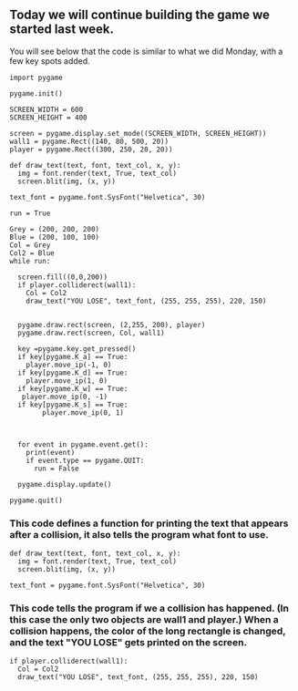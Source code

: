 ## Today we will continue building the game we started last week. 
You will see below that the code is similar to what we did Monday, with a few key spots added. 
```
import pygame

pygame.init()

SCREEN_WIDTH = 600
SCREEN_HEIGHT = 400

screen = pygame.display.set_mode((SCREEN_WIDTH, SCREEN_HEIGHT))
wall1 = pygame.Rect((140, 80, 500, 20))
player = pygame.Rect((300, 250, 20, 20))

def draw_text(text, font, text_col, x, y):
  img = font.render(text, True, text_col)
  screen.blit(img, (x, y))

text_font = pygame.font.SysFont("Helvetica", 30)

run = True

Grey = (200, 200, 200)
Blue = (200, 100, 100)
Col = Grey
Col2 = Blue
while run:
  
  screen.fill((0,0,200))
  if player.colliderect(wall1):
    Col = Col2
    draw_text("YOU LOSE", text_font, (255, 255, 255), 220, 150)
  
  
  pygame.draw.rect(screen, (2,255, 200), player)
  pygame.draw.rect(screen, Col, wall1)
  
  key =pygame.key.get_pressed()
  if key[pygame.K_a] == True:
    player.move_ip(-1, 0)
  if key[pygame.K_d] == True:
    player.move_ip(1, 0)
  if key[pygame.K_w] == True:
   player.move_ip(0, -1)
  if key[pygame.K_s] == True:
        player.move_ip(0, 1)


  
  for event in pygame.event.get():
    print(event)
    if event.type == pygame.QUIT:
      run = False

  pygame.display.update()

pygame.quit()
```

### This code defines a function for printing the text that appears after a collision, it also tells the program what font to use. 
```
def draw_text(text, font, text_col, x, y):
  img = font.render(text, True, text_col)
  screen.blit(img, (x, y))

text_font = pygame.font.SysFont("Helvetica", 30)
```

### This code tells the program if we a collision has happened. (In this case the only two objects are wall1 and player.) When a collision happens, the color of the long rectangle is changed, and the text "YOU LOSE" gets printed on the screen. 
```
if player.colliderect(wall1):
  Col = Col2
  draw_text("YOU LOSE", text_font, (255, 255, 255), 220, 150)

```









